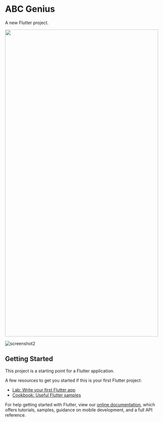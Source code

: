 # ABC Genius

A new Flutter project.

<img src="file:///E:/Flutter%20Projects/ABC%20Genuis/screenshot2.png" width="500" height="1000"/>

![screenshot2](https://user-images.githubusercontent.com/73191264/111752771-1e638580-88bc-11eb-8755-36cdc89d37f2.png)

## Getting Started

This project is a starting point for a Flutter application.

A few resources to get you started if this is your first Flutter project:

- [Lab: Write your first Flutter app](https://flutter.dev/docs/get-started/codelab)
- [Cookbook: Useful Flutter samples](https://flutter.dev/docs/cookbook)

For help getting started with Flutter, view our
[online documentation](https://flutter.dev/docs), which offers tutorials,
samples, guidance on mobile development, and a full API reference.

